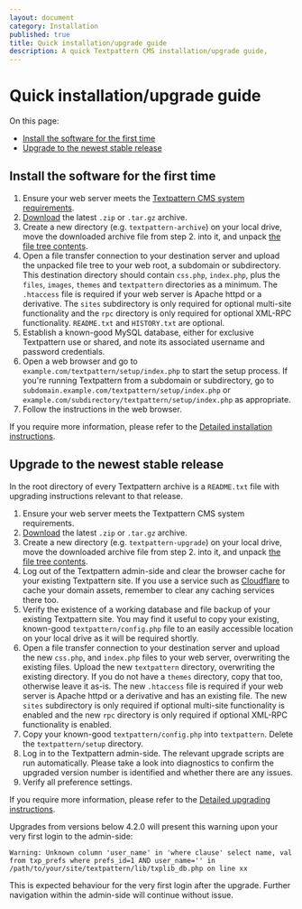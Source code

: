 ```yaml
---
layout: document
category: Installation
published: true
title: Quick installation/upgrade guide
description: A quick Textpattern CMS installation/upgrade guide,
---
```


# Quick installation/upgrade guide

On this page:

* [Install the software for the first time](#install-the-software-for-the-first-time)
* [Upgrade to the newest stable release](#upgrade-to-the-newest-stable-release)

## Install the software for the first time

1. Ensure your web server meets the [Textpattern CMS system requirements](https://textpattern.com/about/119/system-requirements).
2. [Download](https://textpattern.com/download) the latest `.zip` or `.tar.gz` archive.
3. Create a new directory (e.g. `textpattern-archive`) on your local drive, move the downloaded archive file from step 2. into it, and unpack [the file tree contents](https://github.com/textpattern/textpattern).
4. Open a file transfer connection to your destination server and upload the unpacked file tree to your web root, a subdomain or subdirectory. This destination directory should contain `css.php`, `index.php`, plus the `files`, `images`, `themes` and `textpattern` directories as a minimum. The `.htaccess` file is required if your web server is Apache httpd or a derivative. The `sites` subdirectory is only required for optional multi-site functionality and the `rpc` directory is only required for optional XML-RPC functionality. `README.txt` and `HISTORY.txt` are optional.
5. Establish a known-good MySQL database, either for exclusive Textpattern use or shared, and note its associated username and password credentials.
6. Open a web browser and go to `example.com/textpattern/setup/index.php` to start the setup process. If you're running Textpattern from a subdomain or subdirectory, go to `subdomain.example.com/textpattern/setup/index.php` or `example.com/subdirectory/textpattern/setup/index.php` as appropriate.
7. Follow the instructions in the web browser.

If you require more information, please refer to the [Detailed installation instructions](https://docs.textpattern.com/installation/).

## Upgrade to the newest stable release

In the root directory of every Textpattern archive is a `README.txt` file with upgrading instructions relevant to that release.

1. Ensure your web server meets the Textpattern CMS system requirements.
2. [Download](https://textpattern.com/download) the latest `.zip` or `.tar.gz` archive.
3. Create a new directory (e.g. `textpattern-upgrade`) on your local drive, move the downloaded archive file from step 2. into it, and unpack [the file tree contents](https://github.com/textpattern/textpattern).
3. Log out of the Textpattern admin-side and clear the browser cache for your existing Textpattern site. If you use a service such as [Cloudflare](https://www.cloudflare.com) to cache your domain assets, remember to clear any caching services there too.
4. Verify the existence of a working database and file backup of your existing Textpattern site. You may find it useful to copy your existing, known-good `textpattern/config.php` file to an easily accessible location on your local drive as it will be required shortly.
5. Open a file transfer connection to your destination server and upload the new `css.php`, and `index.php` files to your web server, overwriting the existing files. Upload the new `textpattern` directory, overwriting the existing directory. If you do not have a `themes` directory, copy that too, otherwise leave it as-is. The new `.htaccess` file is required if your web server is Apache httpd or a derivative and has an existing file. The new `sites` subdirectory is only required if optional multi-site functionality is enabled and the new `rpc` directory is only required if optional XML-RPC functionality is enabled.
6. Copy your known-good `textpattern/config.php` into `textpattern`. Delete the `textpattern/setup` directory.
7. Log in to the Textpattern admin-side. The relevant upgrade scripts are run automatically. Please take a look into diagnostics to confirm the upgraded version number is identified and whether there are any issues.
9. Verify all preference settings.

If you require more information, please refer to the [Detailed upgrading instructions](https://docs.textpattern.com/installation/upgrading-textpattern).

Upgrades from versions below 4.2.0 will present this warning upon your very first login to the admin-side:

~~~
Warning: Unknown column 'user_name' in 'where clause' select name, val from txp_prefs where prefs_id=1 AND user_name='' in /path/to/your/site/textpattern/lib/txplib_db.php on line xx
~~~

This is expected behaviour for the very first login after the upgrade. Further navigation within the admin-side will continue without issue.
